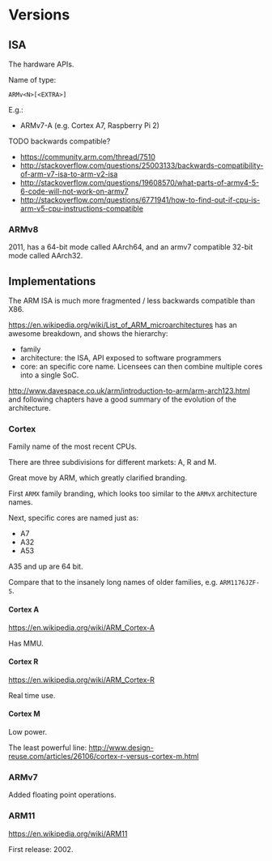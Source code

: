 # Versions

## ISA

The hardware APIs.

Name of type:

    ARMv<N>[<EXTRA>]

E.g.:

- ARMv7-A (e.g. Cortex A7, Raspberry Pi 2)

TODO backwards compatible?

- <https://community.arm.com/thread/7510>
- <http://stackoverflow.com/questions/25003133/backwards-compatibility-of-arm-v7-isa-to-arm-v2-isa>
- <http://stackoverflow.com/questions/19608570/what-parts-of-armv4-5-6-code-will-not-work-on-armv7>
- <http://stackoverflow.com/questions/6771941/how-to-find-out-if-cpu-is-arm-v5-cpu-instructions-compatible>

### ARMv8

2011, has a 64-bit mode called AArch64, and an armv7 compatible 32-bit mode called AArch32.

## Implementations

The ARM ISA is much more fragmented / less backwards compatible than X86.

<https://en.wikipedia.org/wiki/List_of_ARM_microarchitectures> has an awesome breakdown, and shows the hierarchy:

- family
- architecture: the ISA, API exposed to software programmers
- core: an specific core name. Licensees can then combine multiple cores into a single SoC.

<http://www.davespace.co.uk/arm/introduction-to-arm/arm-arch123.html> and following chapters have a good summary of the evolution of the architecture.

### Cortex

Family name of the most recent CPUs.

There are three subdivisions for different markets: A, R and M.

Great move by ARM, which greatly clarified branding.

First `ARMX` family branding, which looks too similar to the `ARMvX` architecture names.

Next, specific cores are named just as:

- A7
- A32
- A53

A35 and up are 64 bit.

Compare that to the insanely long names of older families, e.g. `ARM1176JZF-S`.

#### Cortex A

https://en.wikipedia.org/wiki/ARM_Cortex-A

Has MMU.

#### Cortex R

https://en.wikipedia.org/wiki/ARM_Cortex-R

Real time use.

#### Cortex M

Low power.

The least powerful line: <http://www.design-reuse.com/articles/26106/cortex-r-versus-cortex-m.html>

### ARMv7

Added floating point operations.

### ARM11

<https://en.wikipedia.org/wiki/ARM11>

First release: 2002.
